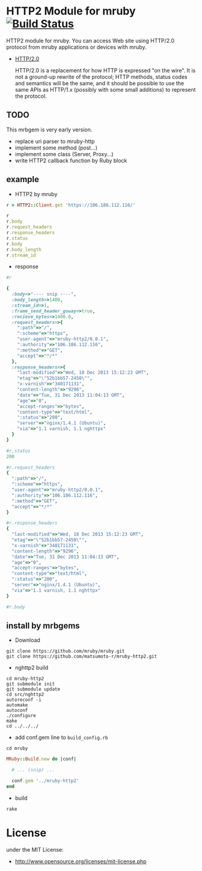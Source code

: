 # HTTP2 Module for mruby  [![Build Status](https://travis-ci.org/matsumoto-r/mruby-http2.png?branch=master)](https://travis-ci.org/matsumoto-r/mruby-http2)
HTTP2 module for mruby. You can access Web site using HTTP/2.0 protocol from mruby applications or devices with mruby.

- [HTTP/2.0](http://http2.github.io/) 

    HTTP/2.0 is a replacement for how HTTP is expressed "on the wire". It is not a ground-up rewrite of the protocol; HTTP methods, status codes and semantics will be the same, and it should be possible to use the same APIs as HTTP/1.x (possibly with some small additions) to represent the protocol.

## TODO
This mrbgem is very early version.
- replace uri parser to mruby-http
- implement some method (post...)
- implement some class (Server, Proxy...)
- write HTTP2 callback function by Ruby block

## example
- HTTP2 by mruby

```ruby
r = HTTP2::Client.get 'https://106.186.112.116/'

r
r.body
r.request_headers
r.response_headers
r.status
r.body
r.body_length
r.stream_id
```

- response

```ruby
#r

{
  :body=>"---- snip ----", 
  :body_length=>1400, 
  :stream_id=>1, 
  :frame_send_header_goway=>true, 
  :recieve_bytes=>1400.0, 
  :request_headers=>{
    ":path"=>"/", 
    ":scheme"=>"https", 
    "user-agent"=>"mruby-http2/0.0.1", 
    ":authority"=>"106.186.112.116", 
    ":method"=>"GET", 
    "accept"=>"*/*"
  }, 
  :response_headers=>{
    "last-modified"=>"Wed, 18 Dec 2013 15:12:23 GMT", 
    "etag"=>"\"52b1bb57-2450\"", 
    "x-varnish"=>"340171131", 
    "content-length"=>"9296", 
    "date"=>"Tue, 31 Dec 2013 11:04:13 GMT", 
    "age"=>"0", 
    "accept-ranges"=>"bytes", 
    "content-type"=>"text/html", 
    ":status"=>"200", 
    "server"=>"nginx/1.4.1 (Ubuntu)", 
    "via"=>"1.1 varnish, 1.1 nghttpx"
  }
}

#r,status
200

#r.request_headers
{
  ":path"=>"/",
  ":scheme"=>"https",
  "user-agent"=>"mruby-http2/0.0.1",
  ":authority"=>"106.186.112.116",
  ":method"=>"GET",
  "accept"=>"*/*"
}

#r.response_headers
{
  "last-modified"=>"Wed, 18 Dec 2013 15:12:23 GMT",
  "etag"=>"\"52b1bb57-2450\"",
  "x-varnish"=>"340171131",
  "content-length"=>"9296",
  "date"=>"Tue, 31 Dec 2013 11:04:13 GMT",
  "age"=>"0",
  "accept-ranges"=>"bytes",
  "content-type"=>"text/html",
  ":status"=>"200",
  "server"=>"nginx/1.4.1 (Ubuntu)",
  "via"=>"1.1 varnish, 1.1 nghttpx"
}

#r.body

```

## install by mrbgems
 - Download

```
git clone https://github.com/mruby/mruby.git
git clone https://github.com/matsumoto-r/mruby-http2.git
```

 - nghttp2 build

```
cd mruby-http2
git submodule init
git submodule update
cd src/nghttp2
autoreconf -i
automake
autoconf
./configure
make
cd ../../../
```

 - add conf.gem line to `build_config.rb`

```
cd mruby
```
```ruby
MRuby::Build.new do |conf|

  # ... (snip) ...

  conf.gem '../mruby-http2'
end
```

 - build

```
rake
```

# License
under the MIT License:

* http://www.opensource.org/licenses/mit-license.php


